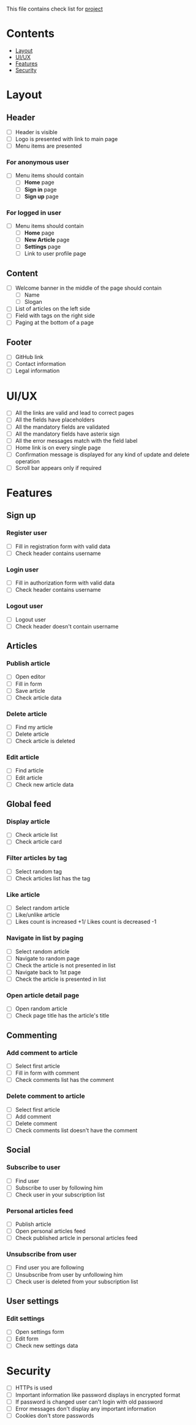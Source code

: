 This file contains check list for [project](https://demo.realworld.io/)  

# Contents

- [Layout](#layout)    
- [UI/UX](#uiux)       
- [Features](#features)   
- [Security](#security)  

# Layout         
 
## Header       
 
- [ ] Header is visible    
- [ ] Logo is presented with link to main page    
- [ ] Menu items are presented      

### For anonymous user               
- [ ] Menu items should contain          
    - [ ] **Home** page        
    - [ ] **Sign in** page          
    - [ ] **Sign up** page    

### For logged in user    
- [ ] Menu items should contain            
    - [ ] **Home** page            
    - [ ] **New Article** page              
    - [ ] **Settings** page      
    - [ ] Link to user profile page            	  
	
## Content          

- [ ] Welcome banner in the middle of the page should contain               
    - [ ] Name        
    - [ ] Slogan           
- [ ] List of articles on the left side  
- [ ] Field with tags on the right side              
- [ ] Paging at the bottom of a page    
  
## Footer   
  
- [ ] GitHub link      
- [ ] Contact information    
- [ ] Legal information  

# UI/UX      

- [ ] All the links are valid and lead to correct pages    
- [ ] All the fields have placeholders        
- [ ] All the mandatory fields are validated      
- [ ] All the mandatory fields have asterix sign    
- [ ] All the error messages match with the field label    
- [ ] Home link is on every single page    
- [ ] Confirmation message is displayed for any kind of update and delete operation    
- [ ] Scroll bar appears only if required                             

# Features  

## Sign up      
  
### Register user    
  
- [ ] Fill in registration form with valid data    
- [ ] Check header contains username        
    
### Login user    
    
- [ ] Fill in authorization form with valid data    
- [ ] Check header contains username    
  
### Logout user    
  
- [ ] Logout user         
- [ ] Check header doesn't contain username    
           
## Articles    

### Publish article    
    
- [ ] Open editor      
- [ ] Fill in form      
- [ ] Save article      
- [ ] Check article data    
  
### Delete article    
  
- [ ] Find my article      
- [ ] Delete article      
- [ ] Check article is deleted    
  	
### Edit article  
    
- [ ] Find article      
- [ ] Edit article      
- [ ] Check new article data    
    
## Global feed  

### Display article  

- [ ] Check article list  
- [ ] Check article card  

### Filter articles by tag      
      
- [ ] Select random tag    
- [ ] Check articles list has the tag    

### Like article      
  
- [ ] Select random article       
- [ ] Like/unlike article      
- [ ] Likes count is increased +1/ Likes count is decreased -1  

### Navigate in list by paging  

- [ ] Select random article  
- [ ] Navigate to random page  
- [ ] Check the article is not presented in list  
- [ ] Navigate back to 1st page  
- [ ] Check the article is presented in list       

### Open article detail page  

- [ ] Open random article  
- [ ] Check page title has the article's title    

## Commenting    
 
### Add comment to article    
  
- [ ] Select first article        
- [ ] Fill in form with comment      
- [ ] Check comments list has the comment     
  	
### Delete comment to article    
  
- [ ] Select first article  
- [ ] Add comment         
- [ ] Delete comment      
- [ ] Check comments list doesn't have the comment    

## Social    

### Subscribe to user    

- [ ] Find user    
- [ ] Subscribe to user by following him    
- [ ] Check user in your subscription list  

### Personal articles feed  

- [ ] Publish article  
- [ ] Open personal articles feed  
- [ ] Check published article in personal articles feed      

### Unsubscribe from user    

- [ ] Find user you are following    
- [ ] Unsubscribe from user by unfollowing him    
- [ ] Check user is deleted from your subscription list    

## User settings    

### Edit settings    

- [ ] Open settings form      
- [ ] Edit form    
- [ ] Check new settings data    

# Security    

- [ ] HTTPs is used    
- [ ] Important information like password displays in encrypted format    
- [ ] If password is changed user can't login with old password    
- [ ] Error messages don't display any important information    
- [ ] Cookies don't store passwords      